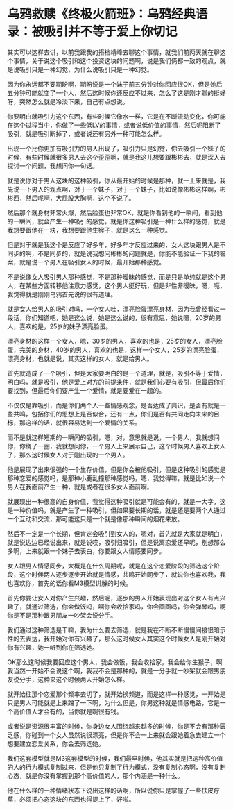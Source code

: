 # 乌鸦救赎《终极火箭班》：乌鸦经典语录：被吸引并不等于爱上你切记

其实可以这样去讲，以前我跟我的搭档靖峰去聊这个事情，就我们前两天就在聊这个事情，关于说这个吸引和这个投资这块的问题啊，说是我们俩都一致的观点，就是说吸引只是一种幻觉，为什么说吸引只是一种幻觉。

因为你永远都不要期盼啊，期盼说是一个妹子前五分钟对你回应很OK，但是她后五分钟可能就变了一个人，然后这时候你还反应不过来，怎么了这是刚才聊的挺好呀，突然怎么就是冷淡下来，自己有点想说。

你要明白就吸引力这个东西，有些时候它像水一样，它是在不断流动变化，你可能在这个过程当中，你做了一些低LV的事情，或者说低价值的事情，然后呢阻断了吸引，就是吸引断掉了，或者说还有另外一种可能怎么样。

出现一个比你更加有吸引力的男人出现了，吸引力只是幻觉，你去吸引一个妹子的时候，有些时候就很多男人去这个歪歪啊，就是我这儿想要跟彬彬去，就是深入去探讨一个问题，我想问你一句话。

就是说你对于男人这块的这种吸引，你从最开始的时候是那种，就一上来就是，我先说一下男人的观点啊，对于一个妹子，对于一个妹子，比如说像彬彬这样啊，彬彬西，然后呢啊，大屁股大胸啊，这个不说了。

然后那个就身材非常火爆，然后脸蛋也非常OK，就是你看到他的一瞬间，看到他的一瞬间，就会产生一种吸引的感觉，就是你这种吸引是一种什么样的感觉，就是我想要跟他在一块，我想要跟他生猴子，就是这么一种感觉。

但是对于就是我这个是反应了好多年，好多年才反应过来的，女人这块跟男人是不同步的啊，不是同步的，就是说我想问彬彬的问题就是，你能不能验证一下我的答案，就是说一个男人在吸引女人的时候，最开始那种感觉。

不是说像女人吸引男人那种感觉，不是那种暧昧的感觉，而是只是单纯就是这个男人，在某些方面转移他注意力感觉，这个男人挺好玩，但是非性非暧昧，嗯，呃，我觉得就是刚刚乌鸦首先说的很有道理。

就是女人给男人的吸引对吗，一个女人哇，漂亮脸蛋漂亮身材，因为我曾经看过一段话，你们知道吧，她是这么说，她是这么说的，很有意思，她说嗯，20岁的男人，喜欢的是，25岁的妹子漂亮脸蛋。

漂亮身材的这样一个女人，嗯，30岁的男人，喜欢的也是，25岁的女人，漂亮脸蛋，完美的身材，40岁的男人，喜欢的也是，这样一个女人，25岁的漂亮脸蛋，漂亮身材，也就是说，其实这样的女人，就是给男人。

首先就造成了一个吸引，但是大家要明白的是一个道理，就是，吸引不等于爱情，明白吗，就是吸引，他是爱上对方的前提条件，就是我们心要有吸引，但最后你们要找到，但最后你们要产生一个爱情，就是要爱在一起的。

不仅仅是靠吸引，而是你们两个人一些情感观念，是否达成了共识，是否有就是一些共鸣，包括你们的思想上是否似合，还有一点，你们是否有共同走向未来的目标，那这样的话，就很容易达到一个爱情的关系。

而不是就这样短期的一瞬间的吸引，嗯，对，意思就是说，一个男人，我就想问你，你绕了一圈，我就想问你，一个男人上来展示自己，这个时候男人喜欢上女人了，那么这时候女人对于刚出现的一个男人。

他是展现了出来很强的一个生存价值，但是你会被他吸引，但是这种吸引的感觉是那种恋爱的感觉吗，是那种小鹿乱撞那种感觉吗，嗯，我觉得嘛，就是比如说一个男人在我面前产生一种，就是或者在很多女人面前啊。

就展现出一种很高的自身价值，我觉得这种吸引就是可能会有的，就是一大字，这是一种价值吗，就是产生了一种吸引，但如果要长期的话，就是还是要两个人通过一个互动和交流，那可能这只是一个就是像那种瞬间的烟花来放。

然后不一定是一个长期，但肯定会吸引到女人的，嗯对，首先就是大家就是明白，就是说边边已经说出来，就是说哎，吸引归吸引，但是说离恋爱还早呢，别想那么多啊，上来就跟一个妹子去表白，你要跟女人情感要同步。

女人跟男人情感同步，大概是在什么周期呢，就是在这个恋爱阶段的筛选这个阶段，这个时候两人逐步逐步开始就是情感，共鸣开始同步了，就说你也喜欢我，我也喜欢你，首先的话你看M3模型讲解的时候。

首先你要让女人对你产生兴趣，然后呢，逐步的男人开始表现出对这个女人有点兴趣了，就通过筛选，你会做饭吗，啊你会收拾家吗，你会画画吗，你会弹琴吗，啊你是不是那种跟男朋友一吵架会说分手。

我们通过这种筛选是干嘛，我为什么要去筛选，就是我在不断不断慢慢间接很暗示性的去表达，我开始对你有兴趣了，那么这时候女人其实这个时候女人是刚开始对你有兴趣，她一听到你在筛选她。

OK那么这时候我要回应这个男人，我会做饭，我会收拾家，我会给你生猴子，啊我当然一开始不会说这个啊，我我不会是那种的，就是一分手就一吵架就会跟男朋友说分手，这种来这个时候两人开始怎么样。

就开始往那个恋爱那个频率去切了，就开始换频道，而是这样一种感觉，一开始是只是男人可能就是上来蹭了一下啊，为什么但是，你男这种就是情感电路，它是一个高价值人才会有的，当你就是啊很有钱。

或者说是资源很丰富的时候，你身边女人围绕越来越多的时候，你是不会有那种匮乏感，你碰到一个女人虽然说很漂亮，但是你不会一上来就会跟她着急去建立一个想要建立恋爱关系，你会去筛选她。

我们这套模型就是M3这套模型的时候，我们最早时候，他其实就是把这种高价值的人的行为模式复制过来，但是他只复制了行为模式，没有复制心态啊，没有复制心态，就是你没有掌握到那个高价值的人，那个内涵是一种什么。

他在什么样的一种情绪状态下说出这样的话啊，所以说你只是掌握了一些扶皮疗草，必须把心态这块的东西也得提上了，好啦。

